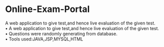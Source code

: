 # Online-Exam-Portal<br>
A web application to give test,and hence live evaluation of the given test.<br>
• A web application to give test,and hence live evaluation of the given test.<br>
• Questions were randomly generating from database.<br>
• Tools used:JAVA,JSP,MYSQL,HTML<br>
